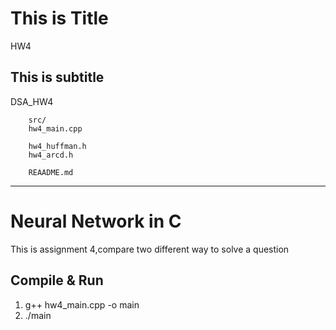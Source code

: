 # This is Title 

HW4

## This is subtitle

DSA_HW4

        src/
        hw4_main.cpp

        hw4_huffman.h
        hw4_arcd.h

        REAADME.md
-------------------------------------
# Neural Network in C

This is assignment 4,compare two different way to solve a question

## Compile & Run

1. g++ hw4_main.cpp -o main
2. ./main
  
